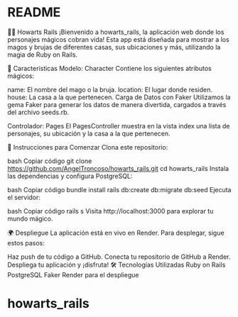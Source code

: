 # README

🧙‍♂️ Howarts Rails
¡Bienvenido a howarts_rails, la aplicación web donde los personajes mágicos cobran vida! Esta app está diseñada para mostrar a los magos y brujas de diferentes casas, sus ubicaciones y más, utilizando la magia de Ruby on Rails.

🌟 Características
Modelo: Character
Contiene los siguientes atributos mágicos:

name: El nombre del mago o la bruja.
location: El lugar donde residen.
house: La casa a la que pertenecen.
Carga de Datos con Faker
Utilizamos la gema Faker para generar los datos de manera divertida, cargados a través del archivo seeds.rb.

Controlador: Pages
El PagesController muestra en la vista index una lista de personajes, su ubicación y la casa a la que pertenecen.

🚀 Instrucciones para Comenzar
Clona este repositorio:

bash
Copiar código
git clone https://github.com/AngelTroncoso/howarts_rails.git
cd howarts_rails
Instala las dependencias y configura PostgreSQL:

bash
Copiar código
bundle install
rails db:create db:migrate db:seed
Ejecuta el servidor:

bash
Copiar código
rails s
Visita http://localhost:3000 para explorar tu mundo mágico.

🌍 Despliegue
La aplicación está en vivo en Render. Para desplegar, sigue estos pasos:

Haz push de tu código a GitHub.
Conecta tu repositorio de GitHub a Render.
Despliega tu aplicación y ¡disfruta!
🛠️ Tecnologías Utilizadas
Ruby on Rails
PostgreSQL
Faker
Render para el despliegue
# howarts_rails
